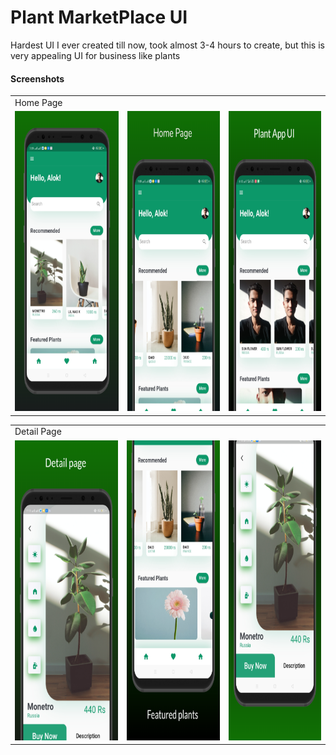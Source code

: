 # Plant MarketPlace UI

Hardest UI I ever created till now, took almost 3-4 hours to create, but this is very appealing UI for business like plants


#### Screenshots

<table>
  <tr>
    <td>Home Page</td>
    <td></td>
    <td></td>
  </tr>
  <tr>
    <td><img src="screenshots/screen_3.png" width=270 height=480></td>
    <td><img src="screenshots/screen_2.png" width=270 height=480></td>
    <td><img src="screenshots/screen_1.png" width=270 height=480></td>
  </tr>
 </table>


<table>
  <tr>
    <td>Detail Page</td>
    <td></td>
  </tr>
  <tr>
    <td><img src="screenshots/screen_5.png" width=270 height=480></td>
    <td><img src="screenshots/screen_4.png" width=270 height=480></td>
    <td><img src="screenshots/screen_6.png" width=270 height=480></td>
  </tr>
 </table>